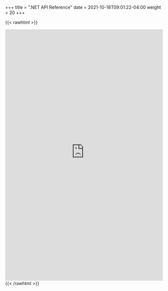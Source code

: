 +++
title = ".NET API Reference"
date = 2021-10-18T09:01:22-04:00
weight = 20
+++

{{< rawhtml >}}
<iframe width="100%" height="800" name="iframe" src="https://webstage.z13.web.core.windows.net/api-dotnet/webframe.html#QryptLib.Wrapper.html" frameborder="0" scrolling="no"></iframe>
{{< /rawhtml >}}